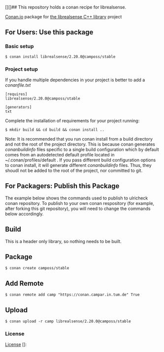 [][]## This repository holds a conan recipe for librealsense.

[Conan.io](https://conan.io) package for [the librealsense C++ library](https://github.com/google/librealsense) project

## For Users: Use this package

### Basic setup

    $ conan install librealsense/2.20.0@camposs/stable

### Project setup

If you handle multiple dependencies in your project is better to add a *conanfile.txt*

    [requires]
    librealsense/2.20.0@camposs/stable

    [generators]
    txt

Complete the installation of requirements for your project running:

    $ mkdir build && cd build && conan install ..
	
Note: It is recommended that you run conan install from a build directory and not the root of the project directory.  This is because conan generates *conanbuildinfo* files specific to a single build configuration which by default comes from an autodetected default profile located in ~/.conan/profiles/default .  If you pass different build configuration options to conan install, it will generate different *conanbuildinfo* files.  Thus, they shoudl not be added to the root of the project, nor committed to git. 

## For Packagers: Publish this Package

The example below shows the commands used to publish to ulricheck conan repository. To publish to your own conan respository (for example, after forking this git repository), you will need to change the commands below accordingly. 

## Build  

This is a header only library, so nothing needs to be built.

## Package 

    $ conan create camposs/stable
	
## Add Remote

	$ conan remote add camp "https://conan.campar.in.tum.de" True

## Upload

    $ conan upload -r camp librealsense/2.20.0@camposs/stable

### License
[License](https://github.com/google/librealsense/master/LICENSE.txt)
[]: 
